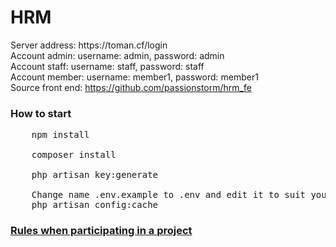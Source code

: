 # HRM
<div>Server address: https://toman.cf/login</div>
<div>Account admin: username: admin, password: admin</div>
<div>Account staff: username: staff, password: staff</div>
<div>Account member: username: member1, password: member1</div>
<div>Source front end: <a href="https://github.com/passionstorm/hrm_fe">https://github.com/passionstorm/hrm_fe</a></div>

<h3>How to start</h3>
<pre>
    <span>npm install</span><br/>
    <span>composer install</span><br/>
    <span>php artisan key:generate</span><br/>
    <span>Change name .env.example to .env and edit it to suit you</span>
    <span>php artisan config:cache</span>
</pre>

<a href="https://github.com/passionstorm/hrm/wiki/Rule-code"><h3>Rules when participating in a project</h3></a>
